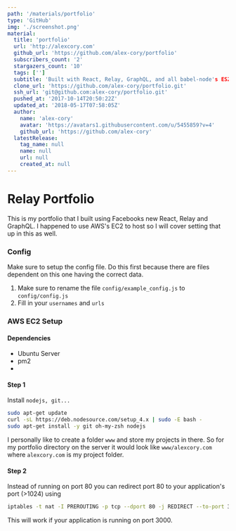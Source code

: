 ```yaml
---
path: '/materials/portfolio'
type: 'GitHub'
img: './screenshot.png'
material:
  title: 'portfolio'
  url: 'http://alexcory.com'
  github_url: 'https://github.com/alex-cory/portfolio'
  subscribers_count: '2'
  stargazers_count: '10'
  tags: ['']
  subtitle: 'Built with React, Relay, GraphQL, and all babel-node's ES2016 features!'
  clone_url: 'https://github.com/alex-cory/portfolio.git'
  ssh_url: 'git@github.com:alex-cory/portfolio.git'
  pushed_at: '2017-10-14T20:50:22Z'
  updated_at: '2018-05-17T07:58:05Z'
  author:
    name: 'alex-cory'
    avatar: 'https://avatars1.githubusercontent.com/u/5455859?v=4'
    github_url: 'https://github.com/alex-cory'
  latestRelease:
    tag_name: null
    name: null
    url: null
    created_at: null
---
```

Relay Portfolio
===============

This is my portfolio that I built using Facebooks new React, Relay and GraphQL.  I happened to use AWS's EC2 to host so I will cover setting that up in this as well.

### Config
Make sure to setup the config file.  Do this first because there are files dependent on this one having the correct data.

 1. Make sure to rename the file `config/example_config.js` to `config/config.js`
 2. Fill in your `usernames` and `urls`

### AWS EC2 Setup

#### Dependencies
 - Ubuntu Server
 - pm2
 - 
 
#### Step 1
Install `nodejs, git...`

```sh
sudo apt-get update
curl -sL https://deb.nodesource.com/setup_4.x | sudo -E bash -
sudo apt-get install -y git oh-my-zsh nodejs
```
I personally like to create a folder `www` and store my projects in there. So for my portfolio directory on the server it would look like `www/alexcory.com` where `alexcory.com` is my project folder.

#### Step 2
Instead of running on port 80 you can redirect port 80 to your application's port (>1024) using
```sh
iptables -t nat -I PREROUTING -p tcp --dport 80 -j REDIRECT --to-port 3000
```
This will work if your application is running on port 3000.

